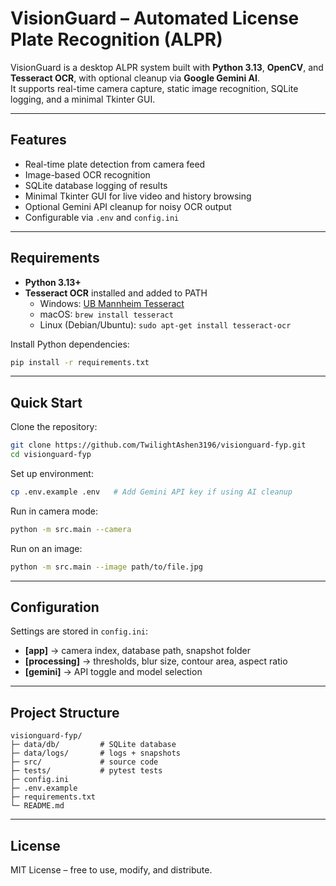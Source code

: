 # VisionGuard – Automated License Plate Recognition (ALPR)

VisionGuard is a desktop ALPR system built with **Python 3.13**, **OpenCV**, and **Tesseract OCR**, with optional cleanup via **Google Gemini AI**.  
It supports real-time camera capture, static image recognition, SQLite logging, and a minimal Tkinter GUI.

---

## Features
- Real-time plate detection from camera feed  
- Image-based OCR recognition  
- SQLite database logging of results  
- Minimal Tkinter GUI for live video and history browsing  
- Optional Gemini API cleanup for noisy OCR output  
- Configurable via `.env` and `config.ini`  

---

## Requirements
- **Python 3.13+**  
- **Tesseract OCR** installed and added to PATH  
  - Windows: [UB Mannheim Tesseract](https://github.com/UB-Mannheim/tesseract/wiki)  
  - macOS: `brew install tesseract`  
  - Linux (Debian/Ubuntu): `sudo apt-get install tesseract-ocr`  

Install Python dependencies:
```bash
pip install -r requirements.txt
```

---

## Quick Start

Clone the repository:
```bash
git clone https://github.com/TwilightAshen3196/visionguard-fyp.git
cd visionguard-fyp
```

Set up environment:
```bash
cp .env.example .env   # Add Gemini API key if using AI cleanup
```

Run in camera mode:
```bash
python -m src.main --camera
```

Run on an image:
```bash
python -m src.main --image path/to/file.jpg
```

---

## Configuration

Settings are stored in `config.ini`:

- **[app]** → camera index, database path, snapshot folder  
- **[processing]** → thresholds, blur size, contour area, aspect ratio  
- **[gemini]** → API toggle and model selection  

---

## Project Structure
```
visionguard-fyp/
├─ data/db/         # SQLite database
├─ data/logs/       # logs + snapshots
├─ src/             # source code
├─ tests/           # pytest tests
├─ config.ini
├─ .env.example
├─ requirements.txt
└─ README.md
```

---

## License
MIT License – free to use, modify, and distribute.
